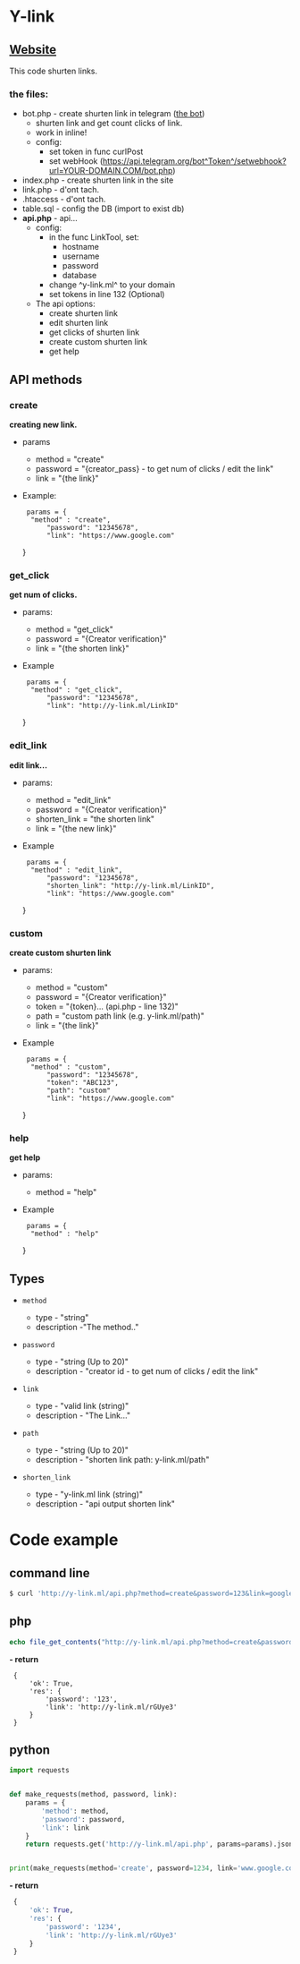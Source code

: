 # Y-link
## [Website](http://y-link.ml)

This code shurten links.

### the files:
* bot.php - create shurten link in telegram ([the bot](https://t.me/YLINKBot)) 
    * shurten link and get count clicks of link.
    * work in inline!
    * config:
        * set token in func curlPost
        * set webHook (https://api.telegram.org/bot^Token^/setwebhook?url=YOUR-DOMAIN.COM/bot.php)
* index.php - create shurten link in the site
* link.php  - d'ont tach.
* .htaccess - d'ont tach.
* table.sql - config the DB (import to exist db)
* **api.php** - api...
    * config:
        * in the func LinkTool, set:
            * hostname
            * username
            * password
            * database
        * change ^y-link.ml^ to your domain
        * set tokens in line 132 (Optional) 
    * The api options:
        * create shurten link
        * edit shurten link
        * get clicks of shurten link
        * create custom shurten link
        * get help

## API methods

### create 
**creating new link.**

- params
    * method    = "create"
    * password  = "{creator_pass} - to get num of clicks / edit the link"
    * link      = "{the link}"

- Example:

       params = {
        "method" : "create",
            "password": "12345678",
            "link": "https://www.google.com"
    }
  
### get_click
**get num of clicks.**

- params:
  * method = "get_click"
  * password = "{Creator verification}"
  * link  = "{the shorten link}"

- Example

       params = {
        "method" : "get_click",
            "password": "12345678",
            "link": "http://y-link.ml/LinkID"
    }

### edit_link
**edit link...**

- params:
  * method = "edit_link"
  * password = "{Creator verification}"
  * shorten_link = "the shorten link"
  * link  = "{the new link}"

- Example

       params = {
        "method" : "edit_link",
            "password": "12345678",
            "shorten_link": "http://y-link.ml/LinkID",
            "link": "https://www.google.com"
    }

### custom
**create custom shurten link**

- params:
  * method = "custom"
  * password = "{Creator verification}"
  * token = "{token}... (api.php - line 132)"
  * path = "custom path link (e.g. y-link.ml/path)"
  * link  = "{the link}"

- Example

       params = {
        "method" : "custom",
            "password": "12345678",
            "token": "ABC123",
            "path": "custom"
            "link": "https://www.google.com"
    }

### help
**get help**

- params:
  * method = "help"

- Example

       params = {
        "method" : "help"
    }

## Types

* `method` 
    - type -  "string"
    - description -"The method.."

* `password`
     - type  - "string (Up to 20)"
     - description - "creator id - to get num of clicks / edit the link"

* `link`
    - type - "valid link (string)"
    - description - "The Link..."

* `path` 
    - type - "string (Up to 20)"
    - description - "shorten link path: y-link.ml/path"

* `shorten_link`
    - type - "y-link.ml link (string)"
    - description - "api output shorten link"


# Code example  

## command line
```bash
$ curl 'http://y-link.ml/api.php?method=create&password=123&link=google.com
```

## php
```php
echo file_get_contents("http://y-link.ml/api.php?method=create&password=123&link=google.com");
```
**- return**
```
 {
     'ok': True,
     'res': {
         'password': '123', 
         'link': 'http://y-link.ml/rGUye3'
     }
 }
```


## python

```python
import requests


def make_requests(method, password, link):
    params = {
        'method': method,
        'password': password,
        'link': link
    }
    return requests.get('http://y-link.ml/api.php', params=params).json()


print(make_requests(method='create', password=1234, link='www.google.com'))

```
**- return**
```python
 {
     'ok': True,
     'res': {
         'password': '1234', 
         'link': 'http://y-link.ml/rGUye3'
     }
 }
```
